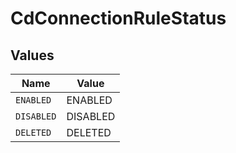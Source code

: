 # CdConnectionRuleStatus


## Values

| Name       | Value      |
| ---------- | ---------- |
| `ENABLED`  | ENABLED    |
| `DISABLED` | DISABLED   |
| `DELETED`  | DELETED    |